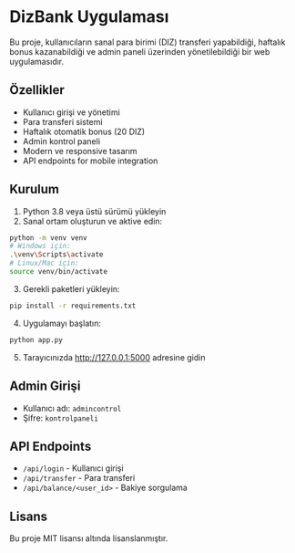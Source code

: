 # DizBank Uygulaması

Bu proje, kullanıcıların sanal para birimi (DIZ) transferi yapabildiği, haftalık bonus kazanabildiği ve admin paneli üzerinden yönetilebildiği bir web uygulamasıdır.

## Özellikler

- Kullanıcı girişi ve yönetimi
- Para transferi sistemi
- Haftalık otomatik bonus (20 DIZ)
- Admin kontrol paneli
- Modern ve responsive tasarım
- API endpoints for mobile integration

## Kurulum

1. Python 3.8 veya üstü sürümü yükleyin
2. Sanal ortam oluşturun ve aktive edin:
```bash
python -m venv venv
# Windows için:
.\venv\Scripts\activate
# Linux/Mac için:
source venv/bin/activate
```

3. Gerekli paketleri yükleyin:
```bash
pip install -r requirements.txt
```

4. Uygulamayı başlatın:
```bash
python app.py
```

5. Tarayıcınızda http://127.0.0.1:5000 adresine gidin

## Admin Girişi

- Kullanıcı adı: `admincontrol`
- Şifre: `kontrolpaneli`

## API Endpoints

- `/api/login` - Kullanıcı girişi
- `/api/transfer` - Para transferi
- `/api/balance/<user_id>` - Bakiye sorgulama

## Lisans

Bu proje MIT lisansı altında lisanslanmıştır. 